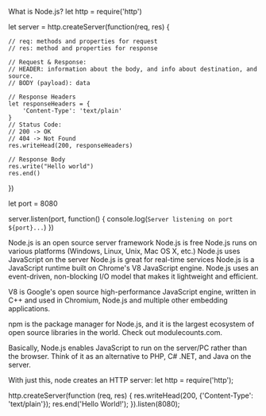 What is Node.js?
let http = require('http')

let server = http.createServer(function(req, res) {

    // req: methods and properties for request
    // res: method and properties for response

    // Request & Response:
    // HEADER: information about the body, and info about destination, and source.
    // BODY (payload): data

    // Response Headers
    let responseHeaders = {
        'Content-Type': 'text/plain'
    }
    // Status Code:
    // 200 -> OK
    // 404 -> Not Found
    res.writeHead(200, responseHeaders)

    // Response Body
    res.write("Hello world")
    res.end()

})

let port = 8080

server.listen(port, function() {
    console.log(`Server listening on port ${port}...`)
})

Node.js is an open source server framework
Node.js is free
Node.js runs on various platforms (Windows, Linux, Unix, Mac OS X, etc.)
Node.js uses JavaScript on the server
Node.js is great for real-time services
Node.js is a JavaScript runtime built on Chrome's V8 JavaScript engine. Node.js uses an event-driven, non-blocking I/O model that makes it lightweight and efficient.

V8 is Google's open source high-performance JavaScript engine, written in C++ and used in Chromium, Node.js and multiple other embedding applications.

npm is the package manager for Node.js, and it is the largest ecosystem of open source libraries in the world. Check out modulecounts.com.

Basically, Node.js enables JavaScript to run on the server/PC rather than the browser. Think of it as an alternative to PHP, C# .NET, and Java on the server.

With just this, node creates an HTTP server:
let http = require('http');

http.createServer(function (req, res) {
    res.writeHead(200, {'Content-Type': 'text/plain'});
    res.end('Hello World!');
}).listen(8080);
